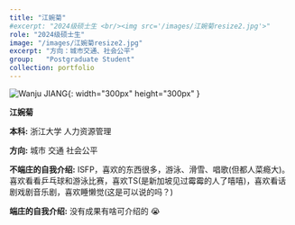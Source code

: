 ```yaml
---
title: "江婉菊"
#excerpt: "2024级硕士生 <br/><img src='/images/江婉菊resize2.jpg'>"
role: "2024级硕士生"
image: "/images/江婉菊resize2.jpg" 
excerpt: "方向：城市交通、社会公平" 
group:   "Postgraduate Student" 
collection: portfolio
---
```



![Wanju JIANG](/images/江婉菊.jpg){: width="300px" height="300px" }


**江婉菊**

**本科:** 浙江大学 人力资源管理

**方向:** 城市 交通 社会公平

**不端庄的自我介绍:** ISFP，喜欢的东西很多，游泳、滑雪、唱歌(但都人菜瘾大)。喜欢看看乒乓球和游泳比赛，喜欢TS(是新加坡见过霉霉的人了嘻嘻)，喜欢看话剧戏剧音乐剧，喜欢睡懒觉(这是可以说的吗？)

**端庄的自我介绍:** 没有成果有啥可介绍的 😭
